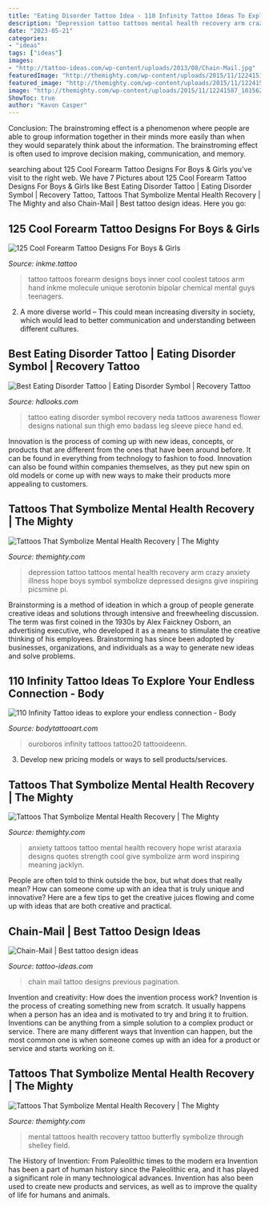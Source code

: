 ```yaml
---
title: "Eating Disorder Tattoo Idea - 110 Infinity Tattoo Ideas To Explore Your Endless Connection"
description: "Depression tattoo tattoos mental health recovery arm crazy anxiety illness hope boys symbol symbolize depressed designs give inspiring picsmine pi"
date: "2023-05-21"
categories:
- "ideas"
tags: ["ideas"]
images:
- "http://tattoo-ideas.com/wp-content/uploads/2013/08/Chain-Mail.jpg"
featuredImage: "http://themighty.com/wp-content/uploads/2015/11/12241515_10205221000350666_5428895262348527997_n.jpg"
featured_image: "http://themighty.com/wp-content/uploads/2015/11/12241587_10156295291895002_4844937068482025439_n.jpg"
image: "http://themighty.com/wp-content/uploads/2015/11/12241587_10156295291895002_4844937068482025439_n.jpg"
ShowToc: true
author: "Kavon Casper"
---
```



Conclusion:
The brainstroming effect is a phenomenon where people are able to group information together in their minds more easily than when they would separately think about the information. The brainstroming effect is often used to improve decision making, communication, and memory.

	

		
searching about 125 Cool Forearm Tattoo Designs For Boys &amp; Girls you've visit to the right web. We have 7 Pictures about 125 Cool Forearm Tattoo Designs For Boys &amp; Girls like Best Eating Disorder Tattoo | Eating Disorder Symbol | Recovery Tattoo, Tattoos That Symbolize Mental Health Recovery | The Mighty and also Chain-Mail | Best tattoo design ideas. Here you go:
		
    
## 125 Cool Forearm Tattoo Designs For Boys &amp; Girls

<img loading=lazy src="https://www.inkme.tattoo/wp-content/uploads/2016/10/forearm-tattoo-design-51.jpg" onerror="this.onerror=null;this.src='https://tse2.mm.bing.net/th?id=OIP.mf0qJYGAJ5_EEWzlnCDoYwHaNK&amp;pid=15.1';" alt="125 Cool Forearm Tattoo Designs For Boys &amp; Girls">

_Source: inkme.tattoo_

>tattoo tattoos forearm designs boys inner cool coolest tatoos arm hand inkme molecule unique serotonin bipolar chemical mental guys teenagers. 

	

2. A more diverse world – This could mean increasing diversity in society, which would lead to better communication and understanding between different cultures.

    
## Best Eating Disorder Tattoo | Eating Disorder Symbol | Recovery Tattoo

<img loading=lazy src="https://1.bp.blogspot.com/-Bw9SvVOCErc/XllYlYzf21I/AAAAAAAAAbI/2KITGyZjZDgrSmA5fbzF9i6aE2RJVDOewCPcBGAYYCw/s1600/Eating-Disorder-Tattoo-21.jpg" onerror="this.onerror=null;this.src='https://tse1.mm.bing.net/th?id=OIP.eq3aanBL5MvnFll3aFkiOwHaJL&amp;pid=15.1';" alt="Best Eating Disorder Tattoo | Eating Disorder Symbol | Recovery Tattoo">

_Source: hdlooks.com_

>tattoo eating disorder symbol recovery neda tattoos awareness flower designs national sun thigh emo badass leg sleeve piece hand ed. 

	

Innovation is the process of coming up with new ideas, concepts, or products that are different from the ones that have been around before. It can be found in everything from technology to fashion to food. Innovation can also be found within companies themselves, as they put new spin on old models or come up with new ways to make their products more appealing to customers.

    
## Tattoos That Symbolize Mental Health Recovery | The Mighty

<img loading=lazy src="http://themighty.com/wp-content/uploads/2015/11/12241587_10156295291895002_4844937068482025439_n.jpg" onerror="this.onerror=null;this.src='https://tse1.mm.bing.net/th?id=OIP.dtFTKKJYoO6tSZ81MplKJgHaEK&amp;pid=15.1';" alt="Tattoos That Symbolize Mental Health Recovery | The Mighty">

_Source: themighty.com_

>depression tattoo tattoos mental health recovery arm crazy anxiety illness hope boys symbol symbolize depressed designs give inspiring picsmine pi. 

	

Brainstorming is a method of ideation in which a group of people generate creative ideas and solutions through intensive and freewheeling discussion. The term was first coined in the 1930s by Alex Faickney Osborn, an advertising executive, who developed it as a means to stimulate the creative thinking of his employees. Brainstorming has since been adopted by businesses, organizations, and individuals as a way to generate new ideas and solve problems.

    
## 110 Infinity Tattoo Ideas To Explore Your Endless Connection - Body

<img loading=lazy src="https://www.bodytattooart.com/wp-content/uploads/2019/10/infinity-tattoo-design-015.jpg" onerror="this.onerror=null;this.src='https://tse2.mm.bing.net/th?id=OIP.VQ1p_-OUWbxZpo1WMbwC7AHaHa&amp;pid=15.1';" alt="110 Infinity Tattoo ideas to explore your endless connection - Body">

_Source: bodytattooart.com_

>ouroboros infinity tattoos tattoo20 tattooideenn. 

	

3. Develop new pricing models or ways to sell products/services.

    
## Tattoos That Symbolize Mental Health Recovery | The Mighty

<img loading=lazy src="http://themighty.com/wp-content/uploads/2015/11/12241515_10205221000350666_5428895262348527997_n.jpg" onerror="this.onerror=null;this.src='https://tse4.mm.bing.net/th?id=OIP.fH3HlmW0IbUjKdZsg31PCAHaHa&amp;pid=15.1';" alt="Tattoos That Symbolize Mental Health Recovery | The Mighty">

_Source: themighty.com_

>anxiety tattoos tattoo mental health recovery hope wrist ataraxia designs quotes strength cool give symbolize arm word inspiring meaning jacklyn. 

	

People are often told to think outside the box, but what does that really mean? How can someone come up with an idea that is truly unique and innovative? Here are a few tips to get the creative juices flowing and come up with ideas that are both creative and practical.

    
## Chain-Mail | Best Tattoo Design Ideas

<img loading=lazy src="http://tattoo-ideas.com/wp-content/uploads/2013/08/Chain-Mail.jpg" onerror="this.onerror=null;this.src='https://tse1.mm.bing.net/th?id=OIP.4x2q39T6_FmSVvfFY7sX6gHaHa&amp;pid=15.1';" alt="Chain-Mail | Best tattoo design ideas">

_Source: tattoo-ideas.com_

>chain mail tattoo designs previous pagination. 

	

Invention and creativity: How does the invention process work?
Invention is the process of creating something new from scratch. It usually happens when a person has an idea and is motivated to try and bring it to fruition. Inventions can be anything from a simple solution to a complex product or service. There are many different ways that Invention can happen, but the most common one is when someone comes up with an idea for a product or service and starts working on it.

    
## Tattoos That Symbolize Mental Health Recovery | The Mighty

<img loading=lazy src="http://themighty.com/wp-content/uploads/2015/11/12241563_10154312723829056_1466658342342812486_n.jpg" onerror="this.onerror=null;this.src='https://tse1.mm.bing.net/th?id=OIP.BRaWtE8ve29ahXUhcxgTAQHaJ4&amp;pid=15.1';" alt="Tattoos That Symbolize Mental Health Recovery | The Mighty">

_Source: themighty.com_

>mental tattoos health recovery tattoo butterfly symbolize through shelley field. 

	

The History of Invention: From Paleolithic times to the modern era
Invention has been a part of human history since the Paleolithic era, and it has played a significant role in many technological advances. Invention has also been used to create new products and services, as well as to improve the quality of life for humans and animals.

